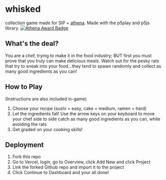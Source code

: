 # whisked
collection game made for SIP + [athena](athena.hackclub.com). Made with the p5play and p5js library.
[![Athena Award Badge](https://img.shields.io/endpoint?url=https%3A%2F%2Faward.athena.hackclub.com%2Fapi%2Fbadge)](https://award.athena.hackclub.com?utm_source=readme)

## What's the deal?
You are a chef, trying to make it in the food industry; BUT first you must prove that you truly can make delicious meals. Watch out for the pesky rats that try to sneak into your food...they tend to spawn randomly and collect as many good ingredients as you can!

## How to Play
(Instructions are also included in-game)
1. Choose your recipe (sushi = easy, cake = medium, ramen = hard)
2. Let the ingredients fall! Use the arrow keys on your keyboard to move your chef side to side catch as many good ingredients as you can, while avoiding the rats
3. Get graded on your cooking skills!

## Deployment
1. Fork this repo
2. Go to Vercel, login, go to Overview, click Add New and click Project
3. Link the forked Github repo and import it to the project
4. Click Continue to Dashboard and your all done!
